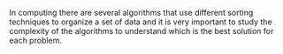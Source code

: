 In computing there are several algorithms that use different sorting techniques to organize a set of data and it is very important to study the complexity of the algorithms to understand which is the best solution for each problem.

